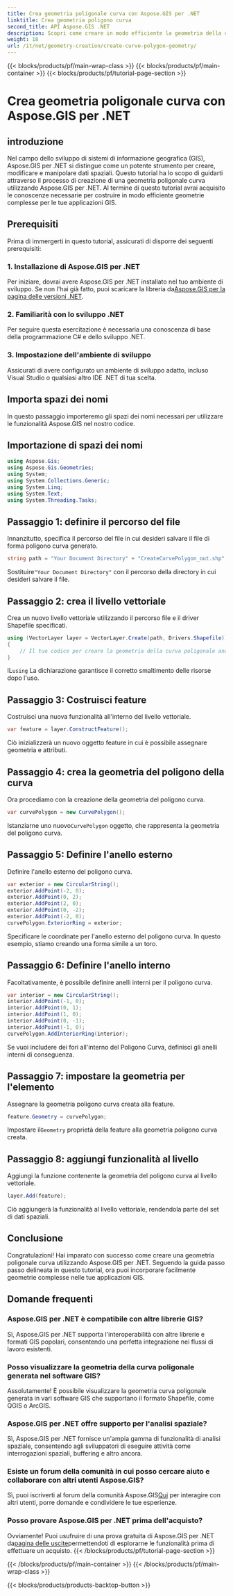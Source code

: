 ```yaml
---
title: Crea geometria poligonale curva con Aspose.GIS per .NET
linktitle: Crea geometria poligono curva
second_title: API Aspose.GIS .NET
description: Scopri come creare in modo efficiente la geometria della curva poligonale utilizzando Aspose.GIS per .NET. Segui la nostra guida passo passo per integrarti perfettamente nelle tue applicazioni GIS.
weight: 18
url: /it/net/geometry-creation/create-curve-polygon-geometry/
---
```


{{< blocks/products/pf/main-wrap-class >}}
{{< blocks/products/pf/main-container >}}
{{< blocks/products/pf/tutorial-page-section >}}

# Crea geometria poligonale curva con Aspose.GIS per .NET

## introduzione
Nel campo dello sviluppo di sistemi di informazione geografica (GIS), Aspose.GIS per .NET si distingue come un potente strumento per creare, modificare e manipolare dati spaziali. Questo tutorial ha lo scopo di guidarti attraverso il processo di creazione di una geometria poligonale curva utilizzando Aspose.GIS per .NET. Al termine di questo tutorial avrai acquisito le conoscenze necessarie per costruire in modo efficiente geometrie complesse per le tue applicazioni GIS.
## Prerequisiti
Prima di immergerti in questo tutorial, assicurati di disporre dei seguenti prerequisiti:
### 1. Installazione di Aspose.GIS per .NET
 Per iniziare, dovrai avere Aspose.GIS per .NET installato nel tuo ambiente di sviluppo. Se non l'hai già fatto, puoi scaricare la libreria da[Aspose.GIS per la pagina delle versioni .NET](https://releases.aspose.com/gis/net/).
### 2. Familiarità con lo sviluppo .NET
Per seguire questa esercitazione è necessaria una conoscenza di base della programmazione C# e dello sviluppo .NET.
### 3. Impostazione dell'ambiente di sviluppo
Assicurati di avere configurato un ambiente di sviluppo adatto, incluso Visual Studio o qualsiasi altro IDE .NET di tua scelta.

## Importa spazi dei nomi
In questo passaggio importeremo gli spazi dei nomi necessari per utilizzare le funzionalità Aspose.GIS nel nostro codice.
## Importazione di spazi dei nomi
```csharp
using Aspose.Gis;
using Aspose.Gis.Geometries;
using System;
using System.Collections.Generic;
using System.Linq;
using System.Text;
using System.Threading.Tasks;
```

## Passaggio 1: definire il percorso del file
Innanzitutto, specifica il percorso del file in cui desideri salvare il file di forma poligono curva generato.
```csharp
string path = "Your Document Directory" + "CreateCurvePolygon_out.shp";
```
 Sostituire`"Your Document Directory"` con il percorso della directory in cui desideri salvare il file.
## Passaggio 2: crea il livello vettoriale
Crea un nuovo livello vettoriale utilizzando il percorso file e il driver Shapefile specificati.
```csharp
using (VectorLayer layer = VectorLayer.Create(path, Drivers.Shapefile))
{
    // Il tuo codice per creare la geometria della curva poligonale andrà qui
}
```
 IL`using` La dichiarazione garantisce il corretto smaltimento delle risorse dopo l'uso.
## Passaggio 3: Costruisci feature
Costruisci una nuova funzionalità all'interno del livello vettoriale.
```csharp
var feature = layer.ConstructFeature();
```
Ciò inizializzerà un nuovo oggetto feature in cui è possibile assegnare geometria e attributi.
## Passaggio 4: crea la geometria del poligono della curva
Ora procediamo con la creazione della geometria del poligono curva.
```csharp
var curvePolygon = new CurvePolygon();
```
 Istanziarne uno nuovo`CurvePolygon` oggetto, che rappresenta la geometria del poligono curva.
## Passaggio 5: Definire l'anello esterno
Definire l'anello esterno del poligono curva.
```csharp
var exterior = new CircularString();
exterior.AddPoint(-2, 0);
exterior.AddPoint(0, 2);
exterior.AddPoint(2, 0);
exterior.AddPoint(0, -2);
exterior.AddPoint(-2, 0);
curvePolygon.ExteriorRing = exterior;
```
Specificare le coordinate per l'anello esterno del poligono curva. In questo esempio, stiamo creando una forma simile a un toro.
## Passaggio 6: Definire l'anello interno
Facoltativamente, è possibile definire anelli interni per il poligono curva.
```csharp
var interior = new CircularString();
interior.AddPoint(-1, 0);
interior.AddPoint(0, 1);
interior.AddPoint(1, 0);
interior.AddPoint(0, -1);
interior.AddPoint(-1, 0);
curvePolygon.AddInteriorRing(interior);
```
Se vuoi includere dei fori all'interno del Poligono Curva, definisci gli anelli interni di conseguenza.
## Passaggio 7: impostare la geometria per l'elemento
Assegnare la geometria poligono curva creata alla feature.
```csharp
feature.Geometry = curvePolygon;
```
 Impostare il`Geometry` proprietà della feature alla geometria poligono curva creata.
## Passaggio 8: aggiungi funzionalità al livello
Aggiungi la funzione contenente la geometria del poligono curva al livello vettoriale.
```csharp
layer.Add(feature);
```
Ciò aggiungerà la funzionalità al livello vettoriale, rendendola parte del set di dati spaziali.

## Conclusione
Congratulazioni! Hai imparato con successo come creare una geometria poligonale curva utilizzando Aspose.GIS per .NET. Seguendo la guida passo passo delineata in questo tutorial, ora puoi incorporare facilmente geometrie complesse nelle tue applicazioni GIS.
## Domande frequenti
### Aspose.GIS per .NET è compatibile con altre librerie GIS?
Sì, Aspose.GIS per .NET supporta l'interoperabilità con altre librerie e formati GIS popolari, consentendo una perfetta integrazione nei flussi di lavoro esistenti.
### Posso visualizzare la geometria della curva poligonale generata nel software GIS?
Assolutamente! È possibile visualizzare la geometria curva poligonale generata in vari software GIS che supportano il formato Shapefile, come QGIS o ArcGIS.
### Aspose.GIS per .NET offre supporto per l'analisi spaziale?
Sì, Aspose.GIS per .NET fornisce un'ampia gamma di funzionalità di analisi spaziale, consentendo agli sviluppatori di eseguire attività come interrogazioni spaziali, buffering e altro ancora.
### Esiste un forum della comunità in cui posso cercare aiuto e collaborare con altri utenti Aspose.GIS?
 Sì, puoi iscriverti al forum della comunità Aspose.GIS[Qui](https://forum.aspose.com/c/gis/33) per interagire con altri utenti, porre domande e condividere le tue esperienze.
### Posso provare Aspose.GIS per .NET prima dell'acquisto?
 Ovviamente! Puoi usufruire di una prova gratuita di Aspose.GIS per .NET da[pagina delle uscite](https://releases.aspose.com/)permettendoti di esplorarne le funzionalità prima di effettuare un acquisto.
{{< /blocks/products/pf/tutorial-page-section >}}

{{< /blocks/products/pf/main-container >}}
{{< /blocks/products/pf/main-wrap-class >}}

{{< blocks/products/products-backtop-button >}}
